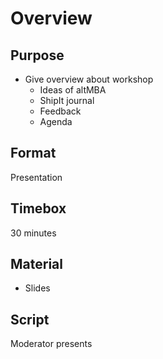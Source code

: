 # Overview

## Purpose

* Give overview about workshop
  * Ideas of altMBA
  * ShipIt journal
  * Feedback
  * Agenda

## Format

Presentation

## Timebox

30 minutes

## Material

* Slides

## Script

Moderator presents
